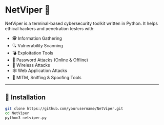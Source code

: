 # NetViper 🐍

NetViper is a terminal-based cybersecurity toolkit written in Python. It helps ethical hackers and penetration testers with:

- 🕵️ Information Gathering
- 🔍 Vulnerability Scanning
- 💣 Exploitation Tools
- 🔐 Password Attacks (Online & Offline)
- 📡 Wireless Attacks
- 🕸️ Web Application Attacks
- 🧅 MITM, Sniffing & Spoofing Tools

---

## 🔧 Installation

```bash
git clone https://github.com/yourusername/NetViper.git
cd NetViper
python3 netviper.py
